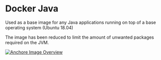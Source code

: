 Docker Java
===

Used as a base image for any Java applications running on top of a base operating system (Ubuntu 18.04)

The image has been reduced to limit the amount of unwanted packages required on the JVM.

[![Anchore Image Overview](https://anchore.io/service/badges/image/eb33903036fad2b408418987ada01f2ac787f0966b4d95d6762aae27a099f523)](https://anchore.io/image/dockerhub/citypay%2Fjava%3A1.8)
